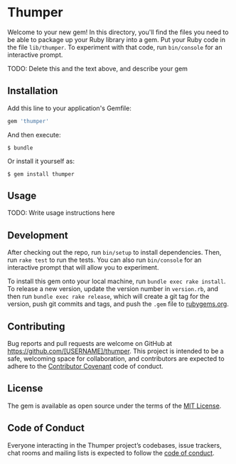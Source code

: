 # Thumper

Welcome to your new gem! In this directory, you'll find the files you need to be able to package up your Ruby library into a gem. Put your Ruby code in the file `lib/thumper`. To experiment with that code, run `bin/console` for an interactive prompt.

TODO: Delete this and the text above, and describe your gem

## Installation

Add this line to your application's Gemfile:

```ruby
gem 'thumper'
```

And then execute:

    $ bundle

Or install it yourself as:

    $ gem install thumper

## Usage

TODO: Write usage instructions here

## Development

After checking out the repo, run `bin/setup` to install dependencies. Then, run `rake test` to run the tests. You can also run `bin/console` for an interactive prompt that will allow you to experiment.

To install this gem onto your local machine, run `bundle exec rake install`. To release a new version, update the version number in `version.rb`, and then run `bundle exec rake release`, which will create a git tag for the version, push git commits and tags, and push the `.gem` file to [rubygems.org](https://rubygems.org).

## Contributing

Bug reports and pull requests are welcome on GitHub at https://github.com/[USERNAME]/thumper. This project is intended to be a safe, welcoming space for collaboration, and contributors are expected to adhere to the [Contributor Covenant](http://contributor-covenant.org) code of conduct.

## License

The gem is available as open source under the terms of the [MIT License](https://opensource.org/licenses/MIT).

## Code of Conduct

Everyone interacting in the Thumper project’s codebases, issue trackers, chat rooms and mailing lists is expected to follow the [code of conduct](https://github.com/[USERNAME]/thumper/blob/master/CODE_OF_CONDUCT.md).

